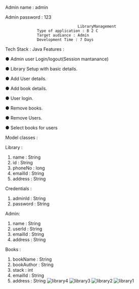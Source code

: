 Admin name : admin

Admin password : 123
                                    
                                    LibraryManagement
                  Type of application : B 2 C
                  Target audiance : Admin  
                  Development Time : 7 Days
                 
Tech Stack : Java
Features :

● Admin user Login/logout(Session mantanance)

● Library Setup with basic details.

● Add User details.

● Add book details.

● User login.

● Remove books.

● Remove Users.

● Select books for users

Model classes :


Library :

1. name : String
2. id : String
3. phoneNo : long
4. emailId : String
5. address : String


Credentials :

1. adminId : String
2. password : String

   
Admin:

1. name : String
2. userId : String
3. emailId : String
4. address : String


Books :

1. bookName : String
2. bookAuthor : String
3. stack : int
4. emailId : String
5. address : String
![library4](https://github.com/Elavarasanno3/LibraryManagement/assets/110138233/952fc9eb-0a88-451a-8c60-ce92ea9bcbbb)
![library3](https://github.com/Elavarasanno3/LibraryManagement/assets/110138233/57d1afb0-7082-4352-99da-fb3009732538)
![library2](https://github.com/Elavarasanno3/LibraryManagement/assets/110138233/3dad556b-83c3-470a-a32e-64450087061c)
![library1](https://github.com/Elavarasanno3/LibraryManagement/assets/110138233/80001e03-29e9-4191-a28a-84e1e0480003)
